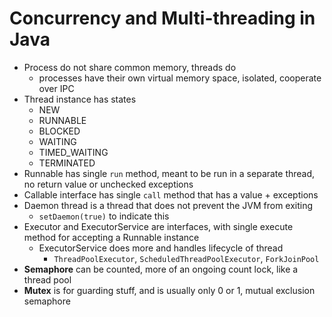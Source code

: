 # Concurrency and Multi-threading in Java

- Process do not share common memory, threads do
    * processes have their own virtual memory space, isolated, cooperate over IPC
- Thread instance has states
    * NEW
    * RUNNABLE
    * BLOCKED
    * WAITING
    * TIMED_WAITING
    * TERMINATED
- Runnable has single `run` method, meant to be run in a separate thread, no return value or unchecked exceptions
- Callable interface has single `call` method that has a value + exceptions
- Daemon thread is a thread that does not prevent the JVM from exiting
    * `setDaemon(true)` to indicate this
- Executor and ExecutorService are interfaces, with single execute method for accepting a Runnable instance
    * ExecutorService does more and handles lifecycle of thread
        * `ThreadPoolExecutor`, `ScheduledThreadPoolExecutor`, `ForkJoinPool`
- **Semaphore** can be counted, more of an ongoing count lock, like a thread pool
- **Mutex** is for guarding stuff, and is usually only 0 or 1, mutual exclusion semaphore